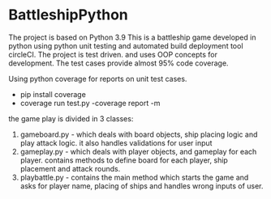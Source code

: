# BattleshipPython

The project is based on Python 3.9
This is a battleship game developed in python using python unit testing and automated build deployment tool circleCI.
The project is test driven. and uses OOP concepts for development.
The test cases provide almost 95% code coverage.

Using python coverage for reports on unit test cases.
- pip install coverage
- coverage run test.py
-coverage report -m

the game play is divided in 3 classes:
1. gameboard.py - which deals with board objects, ship placing logic and play attack logic. it also handles validations for user input
2. gameplay.py - which deals with player objects, and gameplay for each player. contains methods to define board for each player, ship placement and attack rounds.
3. playbattle.py - contains the main method which starts the game and asks for player name, placing of ships and handles wrong inputs of user.

